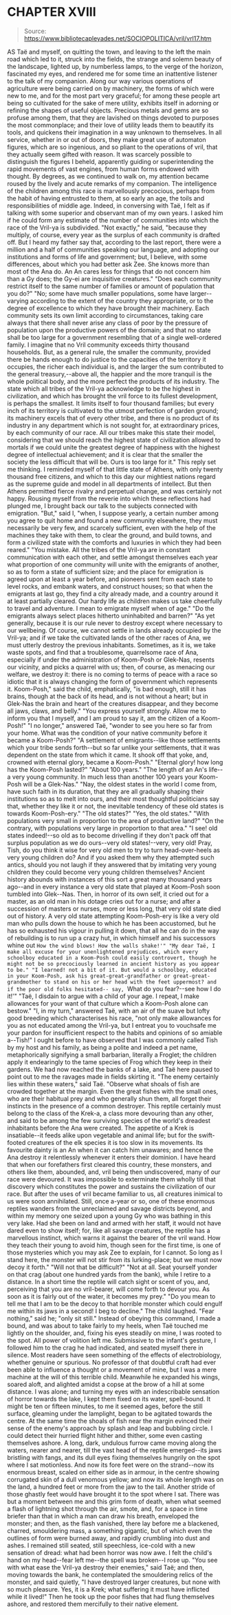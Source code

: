 # CHAPTER XVIII

> Source: https://www.bibliotecapleyades.net/SOCIOPOLITICA/vril/vrl17.htm

AS Taë and myself, on quitting the town, and leaving to the left the main road which led to it, struck into the fields, the strange and solemn beauty of the landscape, lighted up, by numberless lamps, to the verge of the horizon, fascinated my eyes, and rendered me for some time an inattentive listener to the talk of my companion.
Along our way various operations of agriculture were being carried on by machinery, the forms of which were new to me, and for the most part very graceful; for among these people art being so cultivated for the sake of mere utility, exhibits itself in adorning or refining the shapes of useful objects. Precious metals and gems are so profuse among them, that they are lavished on things devoted to purposes the most commonplace; and their love of utility leads them to beautify its tools, and quickens their imagination in a way unknown to themselves.
In all service, whether in or out of doors, they make great use of automaton figures, which are so ingenious, and so pliant to the operations of vril, that they actually seem gifted with reason. It was scarcely possible to distinguish the figures I beheld, apparently guiding or superintending the rapid movements of vast engines, from human forms endowed with thought.
By degrees, as we continued to walk on, my attention became roused by the lively and acute remarks of my companion. The intelligence of the children among this race is marvellously precocious, perhaps from the habit of having entrusted to them, at so early an age, the toils and responsibilities of middle age. Indeed, in conversing with Taë, I felt as if talking with some superior and observant man of my own years. I asked him if he could form any estimate of the number of communities into which the race of the Vril-ya is subdivided.
"Not exactly," he said, "because they multiply, of course, every year as the surplus of each community is drafted off. But I heard my father say that, according to the last report, there were a million and a half of communities speaking our language, and adopting our institutions and forms of life and government; but, I believe, with some differences, about which you had better ask Zee. She knows more than most of the Ana do. An An cares less for things that do not concern him than a Gy does; the Gy-ei are inquisitive creatures."
"Does each community restrict itself to the same number of families or amount of population that you do?"
"No; some have much smaller populations, some have larger--varying according to the extent of the country they appropriate, or to the degree of excellence to which they have brought their machinery. Each community sets its own limit according to circumstances, taking care always that there shall never arise any class of poor by the pressure of population upon the productive powers of the domain; and that no state shall be too large for a government resembling that of a single well-ordered family. I imagine that no Vril community exceeds thirty thousand households. But, as a general rule, the smaller the community, provided there be hands enough to do justice to the capacities of the territory it occupies, the richer each individual is, and the larger the sum contributed to the general treasury,--above all, the happier and the more tranquil is the whole political body, and the more perfect the products of its industry.
The state which all tribes of the Vril-ya acknowledge to be the highest in civilization, and which has brought the vril force to its fullest development, is perhaps the smallest. It limits itself to four thousand families; but every inch of its territory is cultivated to the utmost perfection of garden ground; its machinery excels that of every other tribe, and there is no product of its industry in any department which is not sought for, at extraordinary prices, by each community of our race. All our tribes make this state their model, considering that we should reach the highest state of civilization allowed to mortals if we could unite the greatest degree of happiness with the highest degree of intellectual achievement; and it is clear that the smaller the society the less difficult that will be. Ours is too large for it."
This reply set me thinking. I reminded myself of that little state of Athens, with only twenty thousand free citizens, and which to this day our mightiest nations regard as the supreme guide and model in all departments of intellect. But then Athens permitted fierce rivalry and perpetual change, and was certainly not happy. Rousing myself from the reverie into which these reflections had plunged me, I brought back our talk to the subjects connected with emigration.
"But," said I, "when, I suppose yearly, a certain number among you agree to quit home and found a new community elsewhere, they must necessarily be very few, and scarcely sufficient, even with the help of the machines they take with them, to clear the ground, and build towns, and form a civilized state with the comforts and luxuries in which they had been reared."
"You mistake. All the tribes of the Vril-ya are in constant communication with each other, and settle amongst themselves each year what proportion of one community will unite with the emigrants of another, so as to form a state of sufficient size; and the place for emigration is agreed upon at least a year before, and pioneers sent from each state to level rocks, and embank waters, and construct houses; so that when the emigrants at last go, they find a city already made, and a country around it at least partially cleared. Our hardy life as children makes us take cheerfully to travel and adventure. I mean to emigrate myself when of age."
"Do the emigrants always select places hitherto uninhabited and barren?"
"As yet generally, because it is our rule never to destroy except where necessary to our wellbeing. Of course, we cannot settle in lands already occupied by the Vril-ya; and if we take the cultivated lands of the other races of Ana, we must utterly destroy the previous inhabitants. Sometimes, as it is, we take waste spots, and find that a troublesome, quarrelsome race of Ana, especially if under the administration of Koom-Posh or Glek-Nas, resents our vicinity, and picks a quarrel with us; then, of course, as menacing our welfare, we destroy it: there is no coming to terms of peace with a race so idiotic that it is always changing the form of government which represents it. Koom-Posh," said the child, emphatically, "is bad enough, still it has brains, though at the back of its head, and is not without a heart; but in Glek-Nas the brain and heart of the creatures disappear, and they become all jaws, claws, and belly."
"You express yourself strongly. Allow me to inform you that I myself, and I am proud to say it, am the citizen of a Koom-Posh!"
"I no longer," answered Taë, "wonder to see you here so far from your home. What was the condition of your native community before it became a Koom-Posh?"
"A settlement of emigrants--like those settlements which your tribe sends forth--but so far unlike your settlements, that it was dependent on the state from which it came. It shook off that yoke, and, crowned with eternal glory, became a Koom-Posh."
"Eternal glory! how long has the Koom-Posh lasted?"
"About 100 years."
"The length of an An's life--a very young community. In much less than another 100 years your Koom-Posh will be a Glek-Nas."
"Nay, the oldest states in the world I come from, have such faith in its duration, that they are all gradually shaping their institutions so as to melt into ours, and their most thoughtful politicians say that, whether they like it or not, the inevitable tendency of these old states is towards Koom-Posh-ery."
"The old states?"
"Yes, the old states."
"With populations very small in proportion to the area of productive land?"
"On the contrary, with populations very large in proportion to that area."
"I see! old states indeed!--so old as to become drivelling if they don't pack off that surplus population as we do ours--very old states!--very, very old! Pray, Tish, do you think it wise for very old men to try to turn head-over-heels as very young children do? And if you asked them why they attempted such antics, should you not laugh if they answered that by imitating very young children they could become very young children themselves? Ancient history abounds with instances of this sort a great many thousand years ago--and in every instance a very old state that played at Koom-Posh soon tumbled into Glek--Nas. Then, in horror of its own self, it cried out for a master, as an old man in his dotage cries out for a nurse; and after a succession of masters or nurses, more or less long, that very old state died out of history. A very old state attempting Koom-Posh-ery is like a very old man who pulls down the house to which he has been accustomed, but he has so exhausted his vigour in pulling it down, that all he can do in the way of rebuilding is to run up a crazy hut, in which himself and his successors whine out `How the wind blows! How the walls shake!'"
"My dear Taë, I make all excuse for your unenlightened prejudices, which every schoolboy educated in a Koom-Posh could easily controvert, though he might not be so precociously learned in ancient history as you appear to be."
"I learned! not a bit of it. But would a schoolboy, educated in your Koom-Posh, ask his great-great-grandfather or great-great-grandmother to stand on his or her head with the feet uppermost? and if the poor old folks hesitated-- say, `What do you fear?--see how I do it!'"
"Taë, I disdain to argue with a child of your age. I repeat, I make allowances for your want of that culture which a Koom-Posh alone can bestow."
"I, in my turn," answered Taë, with an air of the suave but lofty good breeding which characterises his race, "not only make allowances for you as not educated among the Vril-ya, but I entreat you to vouchsafe me your pardon for insufficient respect to the habits and opinions of so amiable a--Tish!"
I ought before to have observed that I was commonly called Tish by my host and his family, as being a polite and indeed a pet name, metaphorically signifying a small barbarian, literally a Froglet; the children apply it endearingly to the tame species of Frog which they keep in their gardens.
We had now reached the banks of a lake, and Taë here paused to point out to me the ravages made in fields skirting it.
"The enemy certainly lies within these waters," said Taë. "Observe what shoals of fish are crowded together at the margin. Even the great fishes with the small ones, who are their habitual prey and who generally shun them, all forget their instincts in the presence of a common destroyer. This reptile certainly must belong to the class of the Krek-a, a class more devouring than any other, and said to be among the few surviving species of the world's dreadest inhabitants before the Ana were created. The appetite of a Krek is insatiable--it feeds alike upon vegetable and animal life; but for the swift-footed creatures of the elk species it is too slow in its movements. Its favourite dainty is an An when it can catch him unawares; and hence the Ana destroy it relentlessly whenever it enters their dominion. I have heard that when our forefathers first cleared this country, these monsters, and others like them, abounded, and, vril being then undiscovered, many of our race were devoured.
It was impossible to exterminate them wholly till that discovery which constitutes the power and sustains the civilization of our race. But after the uses of vril became familiar to us, all creatures inimical to us were soon annihilated. Still, once a-year or so, one of these enormous reptiles wanders from the unreclaimed and savage districts beyond, and within my memory one seized upon a young Gy who was bathing in this very lake. Had she been on land and armed with her staff, it would not have dared even to show itself; for, like all savage creatures, the reptile has a marvellous instinct, which warns it against the bearer of the vril wand. How they teach their young to avoid him, though seen for the first time, is one of those mysteries which you may ask Zee to explain, for I cannot.
So long as I stand here, the monster will not stir from its lurking-place; but we must now decoy it forth." "Will not that be difficult?"
"Not at all. Seat yourself yonder on that crag (about one hundred yards from the bank), while I retire to a distance. In a short time the reptile will catch sight or scent of you, and, perceiving that you are no vril-bearer, will come forth to devour you. As soon as it is fairly out of the water, it becomes my prey."
"Do you mean to tell me that I am to be the decoy to that horrible monster which could engulf me within its jaws in a second! I beg to decline."
The child laughed.
"Fear nothing," said he; "only sit still."
Instead of obeying this command, I made a bound, and was about to take fairly to my heels, when Taë touched me lightly on the shoulder, and, fixing his eyes steadily on mine, I was rooted to the spot. All power of volition left me. Submissive to the infant's gesture, I followed him to the crag he had indicated, and seated myself there in silence. Most readers have seen something of the effects of electrobiology, whether genuine or spurious. No professor of that doubtful craft had ever been able to influence a thought or a movement of mine, but I was a mere machine at the will of this terrible child. Meanwhile he expanded his wings, soared aloft, and alighted amidst a copse at the brow of a hill at some distance.
I was alone; and turning my eyes with an indescribable sensation of horror towards the lake, I kept them fixed on its water, spell-bound. It might be ten or fifteen minutes, to me it seemed ages, before the still surface, gleaming under the lamplight, began to be agitated towards the centre. At the same time the shoals of fish near the margin evinced their sense of the enemy's approach by splash and leap and bubbling circle. I could detect their hurried flight hither and thither, some even casting themselves ashore. A long, dark, undulous furrow came moving along the waters, nearer and nearer, till the vast head of the reptile emerged--its jaws bristling with fangs, and its dull eyes fixing themselves hungrily on the spot where I sat motionless. And now its fore feet were on the strand--now its enormous breast, scaled on either side as in armour, in the centre showing corrugated skin of a dull venomous yellow; and now its whole length was on the land, a hundred feet or more from the jaw to the tail. Another stride of those ghastly feet would have brought it to the spot where I sat. There was but a moment between me and this grim form of death, when what seemed a flash of lightning shot through the air, smote, and, for a space in time briefer than that in which a man can draw his breath, enveloped the monster; and then, as the flash vanished, there lay before me a blackened, charred, smouldering mass, a something gigantic, but of which even the outlines of form were burned away, and rapidly crumbling into dust and ashes. I remained still seated, still speechless, ice-cold with a new sensation of dread: what had been horror was now awe.
I felt the child's hand on my head--fear left me--the spell was broken--I rose up.
"You see with what ease the Vril-ya destroy their enemies," said Taë; and then, moving towards the bank, he contemplated the smouldering relics of the monster, and said quietly, "I have destroyed larger creatures, but none with so much pleasure. Yes, it is a Krek; what suffering it must have inflicted while it lived!"
Then he took up the poor fishes that had flung themselves ashore, and restored them mercifully to their native element.
